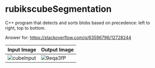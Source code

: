 # rubikscubeSegmentation
C++ program that detects and sorts blobs based on precedence: left to right, top to bottom.

Answer for: https://stackoverflow.com/q/63596796/12728244

|        Input Image        |Output Image             |
---------------------------|--------------------------|
|![cubeInput](https://user-images.githubusercontent.com/8327505/151283789-3d94f039-4df8-4ec3-a272-20a72255163b.png)|![9eqa3fP](https://user-images.githubusercontent.com/8327505/151283763-9aefe78f-dd23-4f7f-862e-655a23cd9454.gif)


